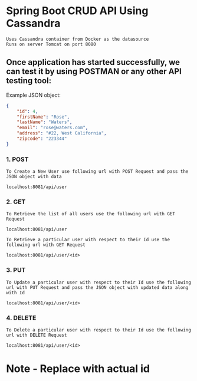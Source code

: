 # Spring Boot CRUD API Using Cassandra

	Uses Cassandra container from Docker as the datasource
	Runs on server Tomcat on port 8080
	
## Once application has started successfully, we can test it by using POSTMAN or any other API testing tool:

Example JSON object:
```json
{
    "id": 4,
    "firstName": "Rose",
    "lastName": "Waters",
    "email": "rose@waters.com",
    "address": "#22, West California",
    "zipcode": "223344"
}
```


### 1. POST
	To Create a New User use following url with POST Request and pass the JSON object with data

```url
localhost:8081/api/user
```

### 2. GET
	To Retrieve the list of all users use the following url with GET Request

```url
localhost:8081/api/user
```

	To Retrieve a particular user with respect to their Id use the following url with GET Request

```url
localhost:8081/api/user/<id>
```

### 3. PUT
	To Update a particular user with respect to their Id use the following url with PUT Request and pass the JSON object with updated data along with Id

```url
localhost:8081/api/user/<id>
```


### 4. DELETE
	To Delete a particular user with respect to their Id use the following url with DELETE Request

```url
localhost:8081/api/user/<id>
```


# Note - Replace <id> with actual id